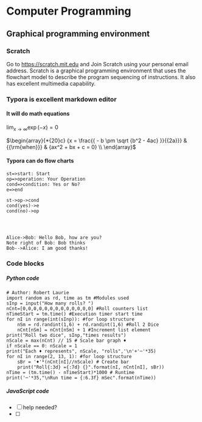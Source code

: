 # Computer Programming

## Graphical programming environment

### Scratch

Go to <https://scratch.mit.edu> and Join Scratch using your personal email address. Scratch is a graphical programming environment that uses the flowchart model to describe the program sequencing of instructions. It also has excellent multimedia capability.

### Typora is excellent markdown editor

#### It will do math equations

 $\lim_{x \to \infty} \exp(-x) = 0$

$\begin{array}{*{20}c} {x = \frac{{ - b \pm \sqrt {b^2 - 4ac} }}{{2a}}} & {{\rm{when}}} & {ax^2 + bx + c = 0} \\ \end{array}$

#### Typora can do flow charts

```flow
st=>start: Start
op=>operation: Your Operation
cond=>condition: Yes or No?
e=>end

st->op->cond
cond(yes)->e
cond(no)->op


```

```sequence


Alice->Bob: Hello Bob, how are you?
Note right of Bob: Bob thinks
Bob-->Alice: I am good thanks!
```

### Code blocks


##### Python code

```{python} # Dice Roller
# Author: Robert Laurie
import random as rd, time as tm #Modules used
sInp = input("How many rolls? ")
nCnt=[0,0,0,0,0,0,0,0,0,0,0,0,0] #Roll counters list
nTimeStart = tm.time() #Execution timer start time
for nI in range(int(sInp)): #for loop structure
    nSm = rd.randint(1,6) + rd.randint(1,6) #Roll 2 Dice
    nCnt[nSm] = nCnt[nSm] + 1 #Increment list element
print("Roll two dice", sInp,"times results")
nScale = max(nCnt) // 15 # Scale bar graph ♦
if nScale == 0: nScale = 1
print("Each ♦ represents", nScale, "rolls",'\n'+'─'*35)
for nI in range(2, 13, 1): #for loop structure
    sBr = '♦'*(nCnt[nI]//nScale) # Create bar
    print("Roll{:3d} ={:7d} {}".format(nI, nCnt[nI], sBr))
nTime = (tm.time() - nTimeStart)*1000 # Runtime
print('─'*35,"\nRun time = {:6.3f} mSec".format(nTime))
```

##### JavaScript code



- [ ]  help needed?
- [ ] 

